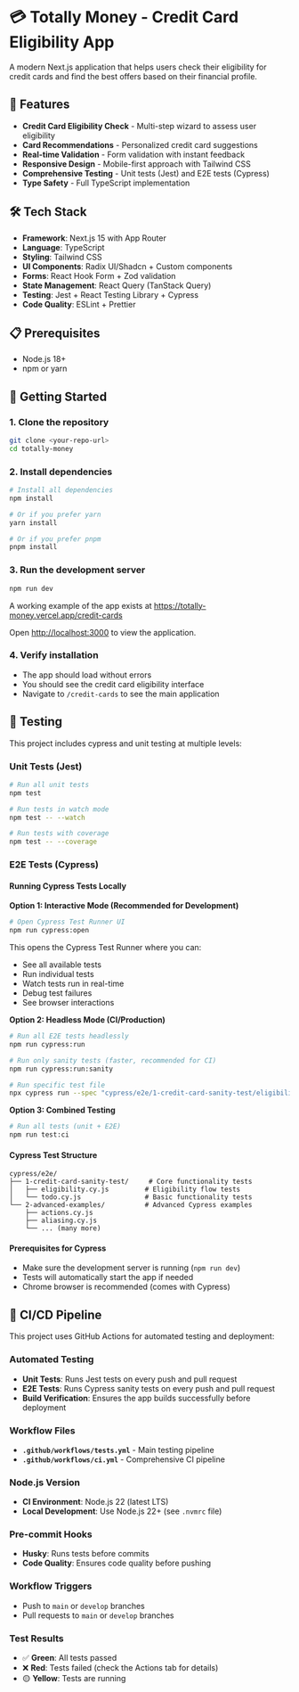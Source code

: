 # 💳 Totally Money - Credit Card Eligibility App

A modern Next.js application that helps users check their eligibility for credit cards and find the best offers based on their financial profile.

## 🚀 Features

- **Credit Card Eligibility Check** - Multi-step wizard to assess user eligibility
- **Card Recommendations** - Personalized credit card suggestions
- **Real-time Validation** - Form validation with instant feedback
- **Responsive Design** - Mobile-first approach with Tailwind CSS
- **Comprehensive Testing** - Unit tests (Jest) and E2E tests (Cypress)
- **Type Safety** - Full TypeScript implementation

## 🛠️ Tech Stack

- **Framework**: Next.js 15 with App Router
- **Language**: TypeScript
- **Styling**: Tailwind CSS
- **UI Components**: Radix UI/Shadcn + Custom components
- **Forms**: React Hook Form + Zod validation
- **State Management**: React Query (TanStack Query)
- **Testing**: Jest + React Testing Library + Cypress
- **Code Quality**: ESLint + Prettier

## 📋 Prerequisites

- Node.js 18+ 
- npm or yarn

## 🚀 Getting Started

### 1. Clone the repository
```bash
git clone <your-repo-url>
cd totally-money
```

### 2. Install dependencies
```bash
# Install all dependencies
npm install

# Or if you prefer yarn
yarn install

# Or if you prefer pnpm
pnpm install
```

### 3. Run the development server
```bash
npm run dev
```

A working example of the app exists at 
https://totally-money.vercel.app/credit-cards


Open [http://localhost:3000](http://localhost:3000) to view the application.

### 4. Verify installation
- The app should load without errors
- You should see the credit card eligibility interface
- Navigate to `/credit-cards` to see the main application

## 🧪 Testing

This project includes cypress and unit testing at multiple levels:

### Unit Tests (Jest)
```bash
# Run all unit tests
npm test

# Run tests in watch mode
npm test -- --watch

# Run tests with coverage
npm test -- --coverage
```

### E2E Tests (Cypress)

#### Running Cypress Tests Locally

**Option 1: Interactive Mode (Recommended for Development)**
```bash
# Open Cypress Test Runner UI
npm run cypress:open
```
This opens the Cypress Test Runner where you can:
- See all available tests
- Run individual tests
- Watch tests run in real-time
- Debug test failures
- See browser interactions

**Option 2: Headless Mode (CI/Production)**
```bash
# Run all E2E tests headlessly
npm run cypress:run

# Run only sanity tests (faster, recommended for CI)
npm run cypress:run:sanity

# Run specific test file
npx cypress run --spec "cypress/e2e/1-credit-card-sanity-test/eligibility.cy.js"
```

**Option 3: Combined Testing**
```bash
# Run all tests (unit + E2E)
npm run test:ci
```

#### Cypress Test Structure
```
cypress/e2e/
├── 1-credit-card-sanity-test/     # Core functionality tests
│   ├── eligibility.cy.js         # Eligibility flow tests
│   └── todo.cy.js                # Basic functionality tests
└── 2-advanced-examples/          # Advanced Cypress examples
    ├── actions.cy.js
    ├── aliasing.cy.js
    └── ... (many more)
```

#### Prerequisites for Cypress
- Make sure the development server is running (`npm run dev`)
- Tests will automatically start the app if needed
- Chrome browser is recommended (comes with Cypress)

## 🚀 CI/CD Pipeline

This project uses GitHub Actions for automated testing and deployment:

### Automated Testing
- **Unit Tests**: Runs Jest tests on every push and pull request
- **E2E Tests**: Runs Cypress sanity tests on every push and pull request
- **Build Verification**: Ensures the app builds successfully before deployment

### Workflow Files
- **`.github/workflows/tests.yml`** - Main testing pipeline
- **`.github/workflows/ci.yml`** - Comprehensive CI pipeline

### Node.js Version
- **CI Environment**: Node.js 22 (latest LTS)
- **Local Development**: Use Node.js 22+ (see `.nvmrc` file)

### Pre-commit Hooks
- **Husky**: Runs tests before commits
- **Code Quality**: Ensures code quality before pushing

### Workflow Triggers
- Push to `main` or `develop` branches
- Pull requests to `main` or `develop` branches

### Test Results
- ✅ **Green**: All tests passed
- ❌ **Red**: Tests failed (check the Actions tab for details)
- 🟡 **Yellow**: Tests are running

